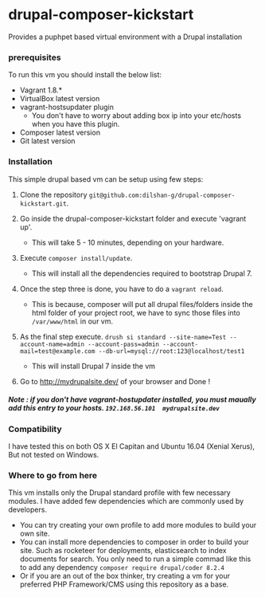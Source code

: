 # drupal-composer-kickstart
Provides a puphpet based virtual environment with a Drupal installation

### prerequisites

To run this vm you should install the below list:

- Vagrant 1.8.*
- VirtualBox latest version
- vagrant-hostsupdater plugin
   - You don't have to worry about adding box ip into your etc/hosts when you have this plugin.
- Composer latest version
- Git latest version

### Installation

This simple drupal based vm can be setup using few steps:

1) Clone the repository `git@github.com:dilshan-g/drupal-composer-kickstart.git`.

2) Go inside the drupal-composer-kickstart folder and execute 'vagrant up'.
   - This will take 5 - 10 minutes, depending on your hardware.

3) Execute `composer install/update`.
   - This will install all the dependencies required to bootstrap Drupal 7.

4) Once the step three is done, you have to do a `vagrant reload`.
   - This is because, composer will put all drupal files/folders inside the html folder of your project root, we have to sync those files into `/var/www/html` in our vm.
   
5) As the final step execute.
`drush si standard --site-name=Test --account-name=admin --account-pass=admin --account-mail=test@example.com --db-url=mysql://root:123@localhost/test1`
   - This will install Drupal 7 inside the vm

6) Go to http://mydrupalsite.dev/ of your browser and Done !

##### Note : if you don't have vagrant-hostupdater installed, you must maually add this entry to your hosts. `192.168.56.101  mydrupalsite.dev`

### Compatibility 

I have tested this on both OS X El Capitan and Ubuntu 16.04 (Xenial Xerus), But not tested on Windows.

### Where to go from here

This vm installs only the Drupal standard profile with few necessary modules. I have added few dependencies which are commonly used by developers. 
 - You can try creating your own profile to add more modules to build your own site.
 - You can install more dependencies to composer in order to build your site. Such as rocketeer for deployments, elasticsearch to index documents for search. You only need to run a simple commad like this to add any dependency `composer require drupal/coder 8.2.4` 
 - Or if you are an out of the box thinker, try creating a vm for your preferred PHP Framework/CMS using this repository as a base.  


 

